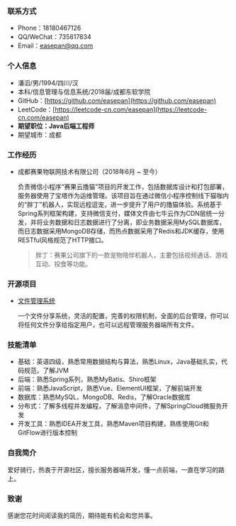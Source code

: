 ### 联系方式

- Phone：18180467126
- QQ/WeChat：735817834
- Email：easepan@qq.com

### 个人信息

- 潘滔/男/1994/四川/汉
- 本科/信息管理与信息系统/2018届/成都东软学院
- GitHub：[https://github.com/easepan](https://github.com/easepan)
- LeetCode：[https://leetcode-cn.com/easepan](https://leetcode-cn.com/easepan)
- **期望职位：Java后端工程师**
- 期望城市：成都

### 工作经历

- 成都赛果物联网技术有限公司（2018年6月 ~ 至今）

	负责微信小程序“赛果云撸猫”项目的开发工作，包括数据库设计和打包部署，服务器使用了宝塔作为运维管理。该项目旨在通过微信小程序控制线下猫咖内的“胖丁”机器人，实现远程逗宠，进一步提升了用户的撸猫体验。系统基于Spring系列框架构建，支持微信支付，媒体文件由七牛云作为CDN层统一分发，并将业务数据和日志数据进行了分离，即业务数据采用MySQL数据库，而日志数据采用MongoDB存储，而热点数据采用了Redis和JDK缓存，使用RESTful风格规范了HTTP接口。
		
	> 胖丁：赛果公司旗下的一款宠物陪伴机器人，主要包括视频通话、游戏互动、投食等功能。

### 开源项目

- [文件管理系统](https://github.com/code4everything/efo)

	一个文件分享系统，灵活的配置，完善的权限机制，全面的后台管理，你可以将任何文件分享给指定用户，也可以远程管理服务器端所有文件。

### 技能清单

- 基础：英语四级，熟悉常用数据结构与算法，熟悉Linux，Java基础扎实，代码规范，了解JVM
- 后端：熟悉Spring系列，熟悉MyBatis、Shiro框架
- 前端：熟悉JavaScript，熟悉Vue、ElementUI框架，了解前端开发
- 数据库：熟悉MySQL、MongoDB、Redis，了解Oracle数据库
- 分布式：了解多线程并发编程，了解消息中间件，了解SpringCloud微服务开发
- 开发工具：熟悉IDEA开发工具，熟悉Maven项目构建，熟练使用Git和GitFlow进行版本控制

### 自我简介

爱好骑行，热衷于开源社区，擅长服务器端开发，懂一点前端，一直在学习的路上。

### 致谢 

感谢您花时间阅读我的简历，期待能有机会和您共事。
